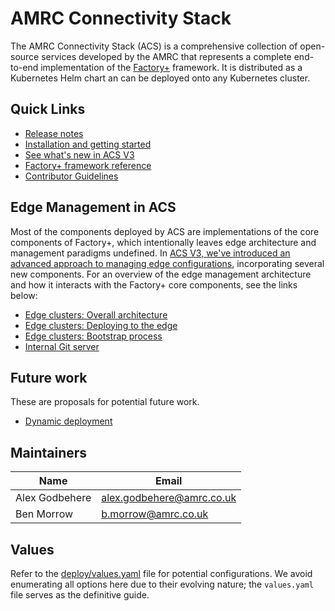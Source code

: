 # AMRC Connectivity Stack

The AMRC Connectivity Stack (ACS) is a comprehensive collection of open-source services developed by the AMRC that represents a complete end-to-end implementation of the [Factory+](https://factoryplus.app.amrc.co.uk) framework. It is distributed as a Kubernetes Helm chart an can be deployed onto any Kubernetes cluster.

## Quick Links
- [Release notes](ReleaseNotes.md)
- [Installation and getting started](docs/installation.md)
- [See what's new in ACS V3](docs/whats-changed-in-v3.md)
- [Factory+ framework reference](https://factoryplus.app.amrc.co.uk)
- [Contributor Guidelines](ContributorGuidelines.md)

## Edge Management in ACS
Most of the components deployed by ACS are implementations of the core components of Factory+, which intentionally leaves edge architecture and management paradigms undefined. In [ACS V3, we've introduced an advanced approach to managing edge configurations](docs/whats-changed-in-v3.md), incorporating several new components. For an overview of the edge management architecture and how it interacts with the Factory+ core components, see the links below:

* [Edge clusters: Overall architecture](./docs/edge-clusters.md)
* [Edge clusters: Deploying to the edge](./docs/edge-deployments.md)
* [Edge clusters: Bootstrap process](./docs/edge-bootstrap.md)
* [Internal Git server](./docs/git-server.md)

## Future work

These are proposals for potential future work.

* [Dynamic deployment](./docs/dyn-deploy/index.md)

## Maintainers

| Name           | Email                       |
|----------------|-----------------------------|
| Alex Godbehere | <alex.godbehere@amrc.co.uk> |
| Ben Morrow     | <b.morrow@amrc.co.uk>       |

## Values

Refer to the [deploy/values.yaml](deploy/values.yaml) file for potential configurations. We avoid enumerating all options here due to their evolving nature; the `values.yaml` file serves as the definitive guide.
